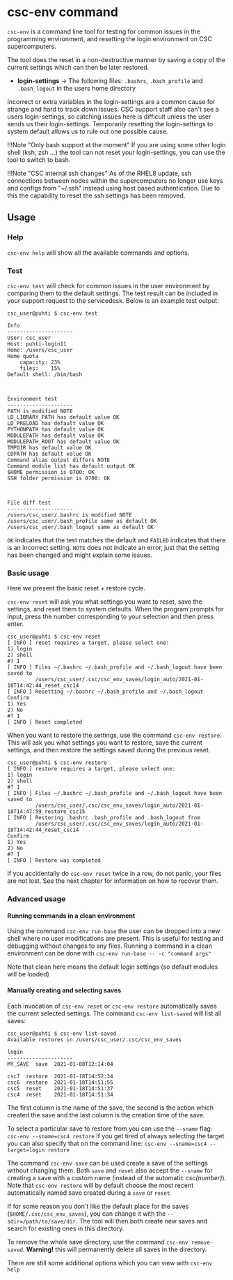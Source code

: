 # csc-env command

`csc-env` is a command line tool for testing for common issues in the programming environment,
and resetting the login environment on CSC supercomputers.

The tool does the reset in a non-destructive manner by saving a copy of the current settings which 
can then be later restored.  

- **login-settings** -> The following files: `.bashrs`, `.bash_profile` and `.bash_logout` in the users home directory

Incorrect or extra variables in the login-settings are a common cause for strange and hard to track down issues.
CSC support staff also can't see a users login-settings, so catching issues here is difficult unless the user 
sends us their login-settings. 
Temporarily resetting the login-settings to system default allows us to rule out one possible cause.   

!!!Note "Only bash support at the moment"
    If you are using some other login shell (ksh, zsh ...) the tool can not reset your login-settings,
    you can use the tool to switch to bash.

!!!Note "CSC internal ssh changes"
    As of the RHEL8 update, ssh connections between nodes within the supercomputers no longer use keys and configs from "~/.ssh" instead using host based authentication. Due to this the capability to reset the ssh settings has been removed. 

## Usage


### Help 

`csc-env help` will show all the available commands and options.

### Test

`csc-env test` will check for common issues in the user environment by comparing 
them to the default settings. The test result can be included in your support request to the servicedesk. 
Below is an example test output: 

```
csc_user@puhti $ csc-env test

Info
---------------------
User: csc_user
Host: puhti-login11
Home: /users/csc_user
Home quota
    capacity: 23%
    files:    15%
Default shell: /bin/bash 



Environment test
---------------------
PATH is modified NOTE
LD_LIBRARY_PATH has default value OK
LD_PRELOAD has default value OK
PYTHONPATH has default value OK
MODULEPATH has default value OK
MODULEPATH_ROOT has default value OK
TMPDIR has default value OK
CDPATH has default value OK
Command alias output differs NOTE
Command module list has default output OK
$HOME permission is 0700: OK
SSH folder permission is 0700: OK



File diff test
---------------------
/users/csc_user/.bashrc is modified NOTE
/users/csc_user/.bash_profile same as default OK
/users/csc_user/.bash_logout same as default OK
```

`OK` indicates that the test matches the default and `FAILED` indicates that there is an incorrect setting.
`NOTE` does not indicate an error, just that the setting has been changed and might explain some issues.

### Basic usage

Here we present the basic reset + restore cycle.

`csc-env reset` will ask you what settings you want to reset, save the settings, and reset them to system defaults.
When the program prompts for input, press the number corresponding to your selection and then press enter. 

```
csc_user@puhti $ csc-env reset
[ INFO ] reset requires a target, please select one: 
1) login
2) shell
#? 1
[ INFO ] Files ~/.bashrc ~/.bash_profile and ~/.bash_logout have been saved to 
         /users/csc_user/.csc/csc_env_saves/login_auto/2021-01-18T14:42:44_reset_csc14 
[ INFO ] Resetting ~/.bashrc ~/.bash_profile and ~/.bash_logout 
Confirm
1) Yes
2) No
#? 1
[ INFO ] Reset completed
```

When you want to restore the settings, use the command `csc-env restore`. This will ask you what settings you want to restore, save the current settings, and
then restore the settings saved during the previous reset. 

```
csc_user@puhti $ csc-env restore
[ INFO ] restore requires a target, please select one: 
1) login
2) shell
#? 1
[ INFO ] Files ~/.bashrc ~/.bash_profile and ~/.bash_logout have been saved to
         /users/csc_user/.csc/csc_env_saves/login_auto/2021-01-18T14:47:59_restore_csc15 
[ INFO ] Restoring .bashrc .bash_profile and .bash_logout from 
         /users/csc_user/.csc/csc_env_saves/login_auto/2021-01-18T14:42:44_reset_csc14 
Confirm
1) Yes
2) No
#? 1
[ INFO ] Restore was completed
```

If you accidentally do `csc-env reset` twice in a row, do not panic, your files are not lost.
See the next chapter for information on how to recover them. 

### Advanced usage

#### Running commands in a clean environment

Using the command `csc-env run-base` the user can be dropped into a
new shell where no user modifications are present. This is useful for testing and debugging
without changes to any files. Running a command in a clean environment can be done with
`csc-env run-base -- -c "command args"`

Note that clean here means the default login settings (so default modules will be loaded)

#### Manually creating and selecting saves 

Each invocation of `csc-env reset` or `csc-env restore` automatically saves the current selected settings. 
The command `csc-env list-saved` will list all saves:

```
csc_user@puhti $ csc-env list-saved
Available restores in /users/csc_user/.csc/csc_env_saves

login
---------------------
MY_SAVE  save  2021-01-08T12:14:04

csc7  restore  2021-01-18T14:52:34
csc6  restore  2021-01-18T14:51:55
csc5  reset    2021-01-18T14:51:37
csc4  reset    2021-01-18T14:51:34
```
The first column is the name of the save, the second is the action which created the save and the last column is the creation time of the save.

To select a particular save to restore from you can use the `--sname` flag: `csc-env --sname=csc4 restore`
If you get tired of always selecting the target you can also specify that on the command line: `csc-env --sname=csc4 --target=login restore`

The command `csc-env save` can be used create a save of the settings without changing them. 
Both `save` and `reset` also accept the `--sname` for creating a save with a custom name (instead of the automatic _csc(number)_).
Note that `csc-env restore` will by default choose the most recent automatically named save created during a `save` or `reset`

If for some reason you don't like the default place for the saves (`$HOME/.csc/csc_env_saves`), you can change it with the `--sdir=/path/to/save/dir`.
The tool will then both create new saves and search for existing ones in this directory. 

To remove the whole save directory, use the command `csc-env remove-saved`. **Warning!** this will permanently delete all saves in the directory.

There are still some additional options which you can view with `csc-env help`
